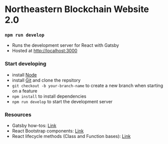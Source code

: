 # Northeastern Blockchain Website 2.0

### `npm run develop`

-   Runs the development server for React with Gatsby
-   Hosted at [http://localhost:3000](http://localhost:3333)

### Start developing

-   install [Node](https://nodejs.org/en/download/)
-   install [Git](https://git-scm.com/downloads) and clone the repsitory
-   `git checkout -b your-branch-name` to create a new branch when starting on a feature
-   `npm install` to install dependencies
-   `npm run develop` to start the development server

### Resources

-   Gatsby how-tos: [Link](https://www.gatsbyjs.com/docs/how-to)
-   React Bootstrap components: [Link](https://react-bootstrap.github.io/components/alerts/)
-   React lifecycle methods (Class and Function bases): [Link](https://tsh.io/blog/react-component-lifecycle-methods-vs-hooks/#:~:text=React%20lifecycle%20method%20explained&text=The%20component's%20lifecycle%20consists%20of,a%20component%20from%20the%20DOM.)
